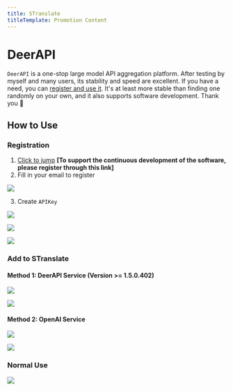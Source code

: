 ```yaml
---
title: STranslate
titleTemplate: Promotion Content
---
```


# DeerAPI

`DeerAPI` is a one-stop large model API aggregation platform. After testing by myself and many users, its stability and speed are excellent. If you have a need, you can [register and use it](https://api.deerapi.com/register?aff=j5dj). It's at least more stable than finding one randomly on your own, and it also supports software development. Thank you 🙏

## How to Use

### Registration

1. [Click to jump](https://api.deerapi.com/register?aff=j5dj) **[To support the continuous development of the software, please register through this link]**
2. Fill in your email to register

![](/img/deerapi_register.png)

3. Create `APIKey`

![](/img/deerapi_apikey_1.png)

![](/img/deerapi_apikey_2.png)

![](/img/deerapi_apikey_3.png)

### Add to STranslate

#### Method 1: DeerAPI Service (Version >= 1.5.0.402)

![](/img/translator_deerapi_01.png)

![](/img/translator_deerapi_02.png)

#### Method 2: OpenAI Service

![](/img/translator_openai_01.png)

![](/img/translator_openai_02.png)

### Normal Use

![](/img/translator_openai_deerapi_demo.png)
